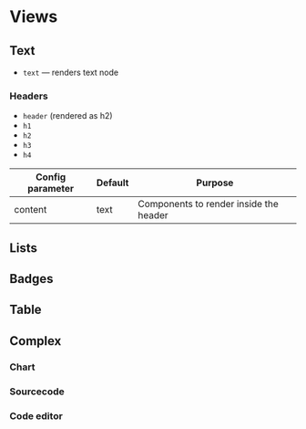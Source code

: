 # Views


## Text

* `text` — renders text node

### Headers
* `header` (rendered as h2)
* `h1`
* `h2`
* `h3`
* `h4`

| Config parameter | Default | Purpose |
| ---------------- | ------- | ------- |
| content          | text    | Components to render inside the header |


## Lists

## Badges

## Table

## Complex

### Chart

### Sourcecode

### Code editor